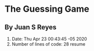 # The Guessing Game
## By Juan S Reyes
1. Date:
Thu Apr 23 00:43:45 -05 2020
2. Number of lines of code:
28
resume

